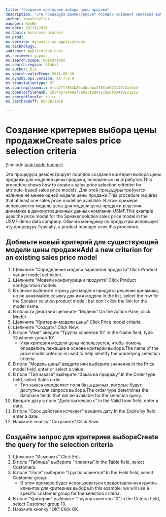 ```yaml
--- 
title: "Создание критериев выбора цены продажи"
description: "Эта процедура демонстрирует порядок создания критерия выбора цены продажи для моделей цены продажи, основанных на атрибутах."
author: YuyuScheller
manager: AnnBe
ms.date: 10/13/2016
ms.topic: business-process
ms.prod: 
ms.service: dynamics-ax-applications
ms.technology: 
audience: Application User
ms.reviewer: yuyus
ms.search.scope: Operations
ms.search.region: Global
ms.author: bis
ms.search.validFrom: 2016-06-30
ms.dyn365.ops.version: AX 7.0.0
ms.translationtype: HT
ms.sourcegitcommit: efcb77ff883b29a4bbaba27551e02311742afbbd
ms.openlocfilehash: cbc442724e85f7e03cf28471c850f034101c12c2
ms.contentlocale: ru-ru
ms.lasthandoff: 05/08/2018

---
```

# <a name="create-sales-price-selection-criteria"></a><span data-ttu-id="1a686-103">Создание критериев выбора цены продажи</span><span class="sxs-lookup"><span data-stu-id="1a686-103">Create sales price selection criteria</span></span>

[!include [task guide banner](../../includes/task-guide-banner.md)]

<span data-ttu-id="1a686-104">Эта процедура демонстрирует порядок создания критерия выбора цены продажи для моделей цены продажи, основанных на атрибутах.</span><span class="sxs-lookup"><span data-stu-id="1a686-104">This procedure shows how to create a sales price selection criterion for attribute-based sales price models.</span></span> <span data-ttu-id="1a686-105">Для этой процедуры требуется наличие не менее одной модели цены продажи.</span><span class="sxs-lookup"><span data-stu-id="1a686-105">This procedure requires that at least one sales price model be available.</span></span> <span data-ttu-id="1a686-106">В этом примере используется модель цены для модели цены продажи решения динамика в демонстрационных данных компании USMF.</span><span class="sxs-lookup"><span data-stu-id="1a686-106">This example uses the price model for the Speaker solution sales price model in the USMF demo data company.</span></span> <span data-ttu-id="1a686-107">Обычно менеджер по продуктам использует эту процедуру.</span><span class="sxs-lookup"><span data-stu-id="1a686-107">Typically, a product manager uses this procedure.</span></span>


## <a name="add-a-new-criterion-for-an-existing-sales-price-model"></a><span data-ttu-id="1a686-108">Добавьте новый критерий для существующей модели цены продажи</span><span class="sxs-lookup"><span data-stu-id="1a686-108">Add a new criterion for an existing sales price model</span></span>
1. <span data-ttu-id="1a686-109">Щелкните "Определение модели вариантов продукта".</span><span class="sxs-lookup"><span data-stu-id="1a686-109">Click Product variant model definition.</span></span>
2. <span data-ttu-id="1a686-110">Щелкните "Модели конфигурации продукта".</span><span class="sxs-lookup"><span data-stu-id="1a686-110">Click Product configuration models.</span></span>
3. <span data-ttu-id="1a686-111">В списке выберите строку для модели продукта решения динамика, но не нажимайте ссылку для имя модели.</span><span class="sxs-lookup"><span data-stu-id="1a686-111">In the list, select the row for the Speaker solution product model, but don’t click the link for the model name.</span></span>
4. <span data-ttu-id="1a686-112">В области действий щелкните "Модель".</span><span class="sxs-lookup"><span data-stu-id="1a686-112">On the Action Pane, click Model.</span></span>
5. <span data-ttu-id="1a686-113">Щелкните "Критерии модели цены".</span><span class="sxs-lookup"><span data-stu-id="1a686-113">Click Price model criteria.</span></span>
6. <span data-ttu-id="1a686-114">Щелкните "Создать".</span><span class="sxs-lookup"><span data-stu-id="1a686-114">Click New.</span></span>
7. <span data-ttu-id="1a686-115">В поле "Имя" введите "Группа клиентов 10".</span><span class="sxs-lookup"><span data-stu-id="1a686-115">In the Name field, type ‘Customer group 10’.</span></span>
    * <span data-ttu-id="1a686-116">Имя критерия модели цены используется, чтобы помочь определить лежащие в основе критерии выбора.</span><span class="sxs-lookup"><span data-stu-id="1a686-116">The name of the price model criterion is used to help identify the underlying selection criteria.</span></span>  
8. <span data-ttu-id="1a686-117">В поле "Модель цены" введите или выберите значение.</span><span class="sxs-lookup"><span data-stu-id="1a686-117">In the Price model field, enter or select a value.</span></span>
9. <span data-ttu-id="1a686-118">В поле "Тип заказа" выберите "Заказ на продажу".</span><span class="sxs-lookup"><span data-stu-id="1a686-118">In the Order type field, select Sales order.</span></span>
    * <span data-ttu-id="1a686-119">Тип заказа определяет поля базы данных, которые будут доступны для запроса выбора.</span><span class="sxs-lookup"><span data-stu-id="1a686-119">The order type determines the database fields that will be available for the selection query.</span></span>  
10. <span data-ttu-id="1a686-120">Введите дату в поле "Действительно с".</span><span class="sxs-lookup"><span data-stu-id="1a686-120">In the Valid from field, enter a date.</span></span>
11. <span data-ttu-id="1a686-121">В поле "Срок действия истекает" введите дату.</span><span class="sxs-lookup"><span data-stu-id="1a686-121">In the Expire by field, enter a date.</span></span>
12. <span data-ttu-id="1a686-122">Нажмите кнопку "Сохранить".</span><span class="sxs-lookup"><span data-stu-id="1a686-122">Click Save.</span></span>

## <a name="create-the-query-for-the-selection-criteria"></a><span data-ttu-id="1a686-123">Создайте запрос для критериев выбора</span><span class="sxs-lookup"><span data-stu-id="1a686-123">Create the query for the selection criteria</span></span>
1. <span data-ttu-id="1a686-124">Щелкните "Изменить".</span><span class="sxs-lookup"><span data-stu-id="1a686-124">Click Edit.</span></span>
2. <span data-ttu-id="1a686-125">В поле "Таблица" выберите "Клиенты".</span><span class="sxs-lookup"><span data-stu-id="1a686-125">In the Table field, select Customers.</span></span> 
3. <span data-ttu-id="1a686-126">В поле "Поле" выберите "Группа клиентов".</span><span class="sxs-lookup"><span data-stu-id="1a686-126">In the Field field, select Customer group.</span></span>
    * <span data-ttu-id="1a686-127">В этом примере будет использоваться предоставленная группы клиентов для критериев выбора.</span><span class="sxs-lookup"><span data-stu-id="1a686-127">In this example, we will use a specific customer group for the selection criteria.</span></span>  
4. <span data-ttu-id="1a686-128">В поле "Критерии" выберите "Группа клиентов 10".</span><span class="sxs-lookup"><span data-stu-id="1a686-128">In the Criteria field, select Customer group 10.</span></span> 
5. <span data-ttu-id="1a686-129">Нажмите кнопку "OК".</span><span class="sxs-lookup"><span data-stu-id="1a686-129">Click OK.</span></span>



